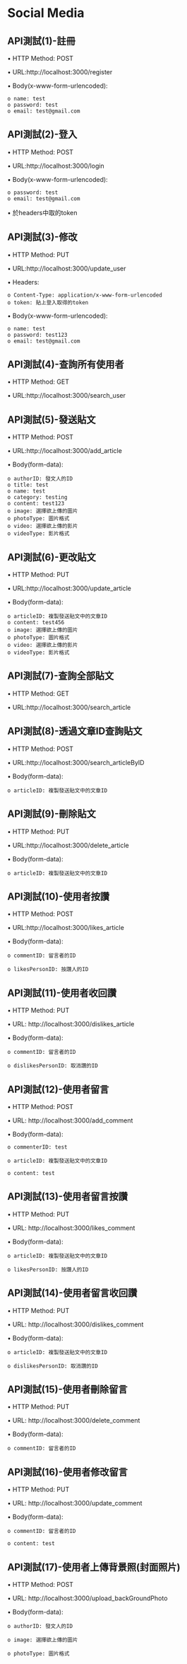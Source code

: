 # Social Media
## API測試(1)-註冊
  •	HTTP Method: POST
  
  •	URL:http://localhost:3000/register
  
  •	Body(x-www-form-urlencoded):  
  
    o name: test
    o password: test 
    o email: test@gmail.com
    
## API測試(2)-登入
  •	HTTP Method: POST
  
  •	URL:http://localhost:3000/login
  
  •	Body(x-www-form-urlencoded):
  
    o password: test 
    o email: test@gmail.com
    
  •	於headers中取的token
## API測試(3)-修改
  •	HTTP Method: PUT
  
  •	URL:http://localhost:3000/update_user
  
  •	Headers:
  
    o Content-Type: application/x-www-form-urlencoded
    o token: 貼上登入取得的token
    
  •	Body(x-www-form-urlencoded):
  
    o name: test
    o password: test123
    o email: test@gmail.com
    
 ## API測試(4)-查詢所有使用者
  •	HTTP Method: GET
  
  •	URL:http://localhost:3000/search_user
 
 ## API測試(5)-發送貼文
  •	HTTP Method: POST
  
  •	URL:http://localhost:3000/add_article
    
  •	Body(form-data):
  
    o authorID: 發文人的ID
    o title: test
    o name: test
    o category: testing
    o content: test123
    o image: 選擇欲上傳的圖片
    o photoType: 圖片格式
    o video: 選擇欲上傳的影片
    o videoType: 影片格式
  
 ## API測試(6)-更改貼文
  •	HTTP Method: PUT
  
  •	URL:http://localhost:3000/update_article
    
  •	Body(form-data):
  
    o articleID: 複製發送貼文中的文章ID
    o content: test456
    o image: 選擇欲上傳的圖片
    o photoType: 圖片格式
    o video: 選擇欲上傳的影片
    o videoType: 影片格式
    
  
  ## API測試(7)-查詢全部貼文
  •	HTTP Method: GET
  
  •	URL:http://localhost:3000/search_article
    
    
  ## API測試(8)-透過文章ID查詢貼文
  •	HTTP Method: POST
  
  •	URL:http://localhost:3000/search_articleByID
    
  •	Body(form-data):
  
    o articleID: 複製發送貼文中的文章ID
    
  ## API測試(9)-刪除貼文
  •	HTTP Method: PUT
  
  •	URL:http://localhost:3000/delete_article
    
  •	Body(form-data):
  
    o articleID: 複製發送貼文中的文章ID
    
  ## API測試(10)-使用者按讚
  •	HTTP Method: POST
  
  •	URL:http://localhost:3000/likes_article
    
  •	Body(form-data):
  
    o commentID: 留言者的ID 
    
    o likesPersonID: 按讚人的ID

  ## API測試(11)-使用者收回讚
  •	HTTP Method: PUT
  
  •	URL: http://localhost:3000/dislikes_article    
  
  •	Body(form-data):
  
    o commentID: 留言者的ID 
    
    o dislikesPersonID: 取消讚的ID

  ## API測試(12)-使用者留言
  •	HTTP Method: POST
  
  •	URL: http://localhost:3000/add_comment    
  
  •	Body(form-data):
  
    o commenterID: test
    
    o articleID: 複製發送貼文中的文章ID
    
    o content: test	
    
  ## API測試(13)-使用者留言按讚
  •	HTTP Method: PUT
  
  •	URL: http://localhost:3000/likes_comment   
  
  •	Body(form-data):
  
    o articleID: 複製發送貼文中的文章ID
    
    o likesPersonID: 按讚人的ID
   
  ## API測試(14)-使用者留言收回讚
  •	HTTP Method: PUT
  
  •	URL: http://localhost:3000/dislikes_comment        
  
  •	Body(form-data):
  
    o articleID: 複製發送貼文中的文章ID
    
    o dislikesPersonID: 取消讚的ID
    
  ## API測試(15)-使用者刪除留言
  •	HTTP Method: PUT
  
  •	URL: http://localhost:3000/delete_comment        
  
  •	Body(form-data):
  
    o commentID: 留言者的ID
    
  ## API測試(16)-使用者修改留言
  •	HTTP Method: PUT
  
  •	URL: http://localhost:3000/update_comment        
  
  •	Body(form-data):
  
    o commentID: 留言者的ID
    
    o content: test
    
  ## API測試(17)-使用者上傳背景照(封面照片)
  •	HTTP Method: POST
  
  •	URL: http://localhost:3000/upload_backGroundPhoto        
  
  •	Body(form-data):
  
    o authorID: 發文人的ID
    
    o image: 選擇欲上傳的圖片
    
    o photoType: 圖片格式

    
   

   

   
    
